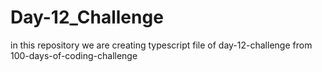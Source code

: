 # Day-12_Challenge
in this repository we are creating typescript file of day-12-challenge from 100-days-of-coding-challenge
